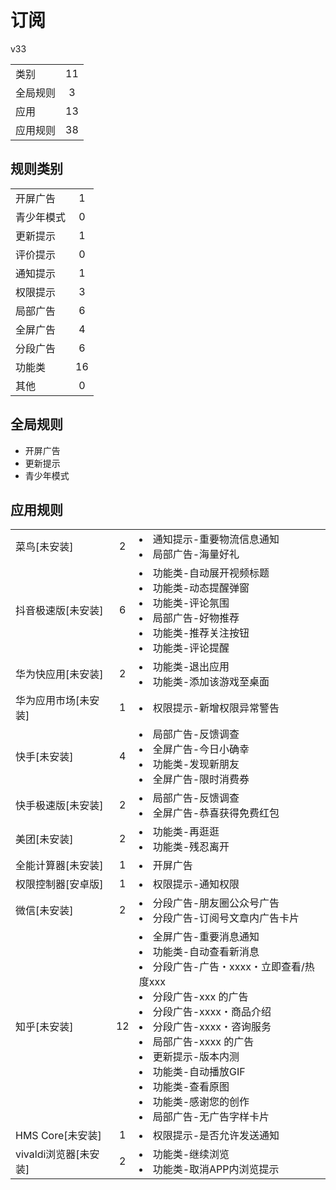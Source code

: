 # 订阅

v33

|||
| - |:-:|
|类别|11|
|全局规则|3|
|应用|13|
|应用规则|38|

## 规则类别

|||
| - |:-:|
|开屏广告|1|
|青少年模式|0|
|更新提示|1|
|评价提示|0|
|通知提示|1|
|权限提示|3|
|局部广告|6|
|全屏广告|4|
|分段广告|6|
|功能类|16|
|其他|0|

## 全局规则

- 开屏广告
- 更新提示
- 青少年模式

## 应用规则

||||
| - |:-:|-|
|菜鸟[未安装]|2|<li>通知提示-重要物流信息通知<li>局部广告-海量好礼|
|抖音极速版[未安装]|6|<li>功能类-自动展开视频标题<li>功能类-动态提醒弹窗<li>功能类-评论氛围<li>局部广告-好物推荐<li>功能类-推荐关注按钮<li>功能类-评论提醒|
|华为快应用[未安装]|2|<li>功能类-退出应用<li>功能类-添加该游戏至桌面|
|华为应用市场[未安装]|1|<li>权限提示-新增权限异常警告|
|快手[未安装]|4|<li>局部广告-反馈调查<li>全屏广告-今日小确幸<li>功能类-发现新朋友<li>全屏广告-限时消费券|
|快手极速版[未安装]|2|<li>局部广告-反馈调查<li>全屏广告-恭喜获得免费红包|
|美团[未安装]|2|<li>功能类-再逛逛<li>功能类-残忍离开|
|全能计算器[未安装]|1|<li>开屏广告|
|权限控制器[安卓版]|1|<li>权限提示-通知权限|
|微信[未安装]|2|<li>分段广告-朋友圈公众号广告<li>分段广告-订阅号文章内广告卡片|
|知乎[未安装]|12|<li>全屏广告-重要消息通知<li>功能类-自动查看新消息<li>分段广告-广告・xxxx・立即查看/热度xxx<li>分段广告-xxx 的广告<li>分段广告-xxxx・商品介绍<li>分段广告-xxxx・咨询服务<li>局部广告-xxxx 的广告<li>更新提示-版本内测<li>功能类-自动播放GIF<li>功能类-查看原图<li>功能类-感谢您的创作<li>局部广告-无广告字样卡片|
|HMS Core[未安装]|1|<li>权限提示-是否允许发送通知|
|vivaldi浏览器[未安装]|2|<li>功能类-继续浏览<li>功能类-取消APP内浏览提示|
